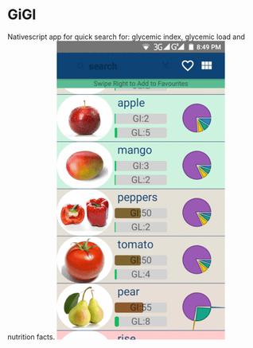 # GiGl
Nativescript app for quick search for: glycemic index, glycemic load and nutrition facts.
![Preview](./APP_Resources/Images/demo.gif)